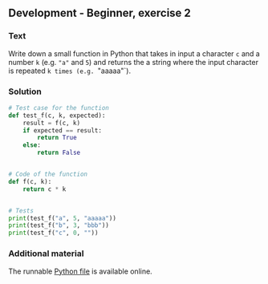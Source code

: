 ## Development - Beginner, exercise 2

### Text
Write down a small function in Python that takes in input a character `c` and a number `k` (e.g. `"a"` and `5`) and returns the a string where the input character is repeated `k times (e.g. `"aaaaa"`).

### Solution
```python
# Test case for the function
def test_f(c, k, expected):
    result = f(c, k)
    if expected == result:
        return True
    else:
        return False


# Code of the function
def f(c, k):
    return c * k


# Tests
print(test_f("a", 5, "aaaaa"))
print(test_f("b", 3, "bbb"))
print(test_f("c", 0, ""))
``` 

### Additional material
The runnable [Python file](exercise_2.py) is available online.
